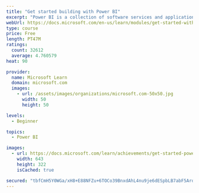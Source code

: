 ```yaml
---
title: "Get started building with Power BI"
excerpt: "Power BI is a collection of software services and applications that let you connect to all sorts of data sources and create compelling visuals and reports. You can benefit from receiving those reports, or you can share them with others inside or outside your organization. Learn the basics of Power BI, how its services and applications work together, and how they can be used to create or experience compelling visuals and analytics based on your data."
webUrl: https://docs.microsoft.com/en-us/learn/modules/get-started-with-power-bi/
type: course
price: Free
length: PT47M
ratings:
  count: 32612
  average: 4.760579
heat: 90

provider:
  name: Microsoft Learn
  domain: microsoft.com
  images:
    - url: /assets/images/organizations/microsoft.com-50x50.jpg
      width: 50
      height: 50

levels:
  - Beginner

topics:
  - Power BI

images:
  - url: https://docs.microsoft.com/learn/achievements/get-started-power-bi-social.png
    width: 643
    height: 322
    isCached: true

secured: "tbfCmH5Y0WGa/xH8+E88NFZu+6TOCo39BnxdAhL4nu9je6dESpbLB7abF5ArdQg6WVp5VPkuZdfTbWQUyL5CscIxFMvTwj0H2y6JIH94eFhVdA9Oru12GcdXLsobM2YK18g8IV8m38dzVcDsjZrjsVIt/D4Qw8XoCA2xb9QZVqrMt4Zv62efqaoBMMsK5RfQJsz4ePXLtOO6h24voERvzrWH9Tzu7uRd3rV29kGiLtbn+gm4WhTE9oOXdr3njy+/Y6lZRjYOXjBAi8fxU2d3wcz/uIrrG/elgSYiMPxpfH/f488reT+GhpJBkFxj1gPs1mqxIMJaWn8e11Z5TVGFVhYWbuu4AySbESYby04G1Ze4SEKmLrc1OqJ2hF38OtA9G9zPzXaRW2kDti2fmiHorv/ukjVYXYqVIPOLiTSu8mXuKgmAQGhMRGOW3Drzy94Y;Bc814aHerfQRQJL6q0QYPw=="
---
```



